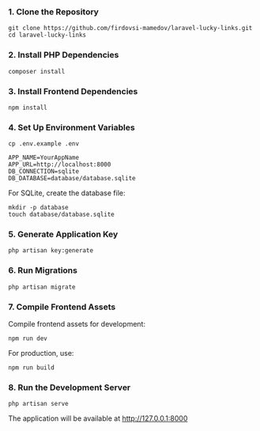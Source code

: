 ### 1. Clone the Repository
```shell
git clone https://github.com/firdovsi-mamedov/laravel-lucky-links.git
cd laravel-lucky-links
```

### 2. Install PHP Dependencies
```shell
composer install
```

### 3. Install Frontend Dependencies
```shell
npm install
```


### 4. Set Up Environment Variables
```shell
cp .env.example .env
```

```env
APP_NAME=YourAppName
APP_URL=http://localhost:8000
DB_CONNECTION=sqlite
DB_DATABASE=database/database.sqlite
```

For SQLite, create the database file:
```shell
mkdir -p database
touch database/database.sqlite
```

### 5. Generate Application Key
```shell
php artisan key:generate
```

### 6. Run Migrations
```shell
php artisan migrate
```

### 7. Compile Frontend Assets
Compile frontend assets for development:
```shell
npm run dev
```

For production, use:
```shell
npm run build
```

### 8. Run the Development Server
```shell
php artisan serve
```

The application will be available at http://127.0.0.1:8000
